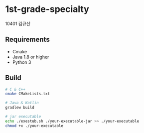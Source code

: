 # 1st-grade-specialty
10401 김규산

## Requirements
- Cmake
- Java 1.8 or higher
- Python 3

## Build
```bash
# C & C++
cmake CMakeLists.txt
```
```bash
# Java & Kotlin
gradlew build
```
```bash
# jar executable
echo ./exestub.sh ./your-executable-jar >> ./your-executable
chmod +x ./your-executable 
```